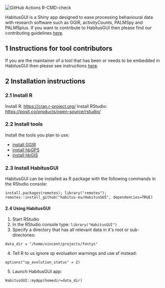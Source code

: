 ![GitHub Actions R-CMD-check](https://github.com/habitus-eu/HabitusGUI/workflows/R-CMD-check-full/badge.svg)

HabitusGUI is a Shiny app designed to ease processing behavioural data with research software such as GGIR, activityCounts, PALMSpy and PALMSplus. If you want to contribute to HabitusGUI then please find our contributing guidelines [here](https://github.com/wadpac/GGIR/blob/master/CONTRIBUTING.md).

## 1 Instructions for tool contributors

If you are the maintainer of a tool that has been or needs to be embedded in HabitusGUI then please see instructions   [here](https://github.com/habitus-eu/HabitusGUI/blob/main/INSTRUCTIONS_TOOL_MAINTAINERS.md).

## 2 Installation instructions

### 2.1 Install R

Install R: https://cran.r-project.org/
Install RStudio: https://posit.co/products/open-source/rstudio/

### 2.2 Install tools

Install the tools you plan to use:
- [install GGIR](https://cran.r-project.org/web/packages/GGIR/vignettes/GGIR.html#2_Setting_up_your_work_environment)
- [install hbGPS](https://github.com/habitus-eu/hbGPS)
- [install hbGIS](https://github.com/habitus-eu/hbGIS)

### 2.3 Install HabitusGUI

HabitusGUI can be installed as R package with the following commands in the RStudio console:

```
install.packages(remotes); library("remotes"); remotes::install_github("habitus-eu/HabitusGUI", dependencies=TRUE)
```

#### 2.4 Using HabitusGUI

1. Start RStudio
2. In the RStudio console type: `library("HabitusGUI")`
3. Specify a directory that has all relevant data in it's root or sub-directories:

`data_dir = "/home/vincent/projects/fontys"`

4. Tell R to us ignore sp evoluation warnings and use sf instead:

`options("sp_evolution_status" = 2)`

5. Launch HabitusGUI app:

`HabitusGUI::myApp(homedir=data_dir)`

